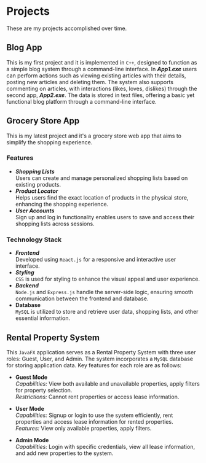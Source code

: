 # Projects

These are my projects accomplished over time.
##
##


## Blog App
  This is my first project and it is implemented in `C++`, designed to function as a simple blog system through a command-line interface. In _**App1.exe**_ users can perform actions such as viewing existing articles with their details, posting new articles and deleting them. The system also supports commenting on articles, with interactions (likes, loves, dislikes) through the second app, _**App2.exe**_.
  The data is stored in text files, offering a basic yet functional blog platform through a command-line interface.
##
##
## Grocery Store App

This is my latest project and it's a grocery store web app that aims to simplify the shopping experience.
### Features
* _**Shopping Lists**_\
   Users can create and manage personalized shopping lists based on existing products.
* _**Product Locator**_\
   Helps users find the exact location of products in the physical store, enhancing the 	shopping experience.
* _**User Accounts**_\
   Sign up and log in functionality enables users to save and access their shopping lists	across sessions.
### Technology Stack
* _**Frontend**_\
   Developed using `React.js` for a responsive and interactive user interface.
* _**Styling**_\
   `CSS` is used for styling to enhance the visual appeal and user experience.
* _**Backend**_\
   `Node.js` and `Express.js` handle the server-side logic, ensuring smooth communication between the frontend and database.
* **Database**\
   `MySQL` is utilized to store and retrieve user data, shopping lists, and other essential 		information.

##
##
## Rental Property System
  This `JavaFX` application serves as a Rental Property System with three user roles: Guest, User, and Admin. The system incorporates a `MySQL` database for storing application data. Key features for each role are as follows:
  * **Guest Mode**\
_Capabilities:_  View both available and unavailable properties, apply filters for property selection.\
_Restrictions:_ Cannot rent properties or access lease information.
  * **User Mode**\
    _Capabilities:_ Signup or login to use the system efficiently, rent properties and access lease information for rented properties.\
    _Features:_ View only available properties, apply filters.

  * **Admin Mode**\
  _Capabilities:_ Login with specific credentials, view all lease information, and add new properties to the system.
##
##

